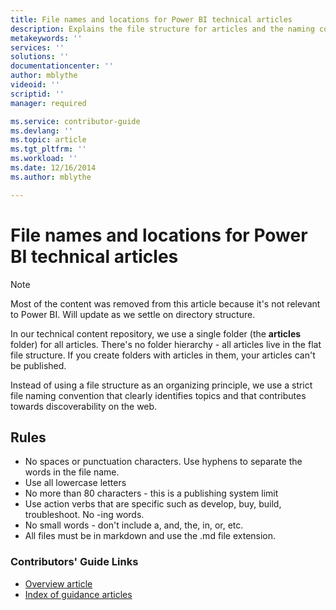 ```yaml
---
title: File names and locations for Power BI technical articles
description: Explains the file structure for articles and the naming conventions you should follow when you create a new article.
metakeywords: ''
services: ''
solutions: ''
documentationcenter: ''
author: mblythe
videoid: ''
scriptid: ''
manager: required

ms.service: contributor-guide
ms.devlang: ''
ms.topic: article
ms.tgt_pltfrm: ''
ms.workload: ''
ms.date: 12/16/2014
ms.author: mblythe

---
```

# File names and locations for Power BI technical articles
> [!NOTE]
> Most of the content was removed from this article because it's not relevant to Power BI.  Will update as we settle on directory structure.
> 
> 

In our technical content repository, we use a single folder (the **articles** folder) for all articles. There's no folder hierarchy - all articles live in the flat file structure. If you create folders with articles in them, your articles can't be published.

Instead of using a file structure as an organizing principle, we use a strict file naming convention that clearly identifies topics and that contributes towards discoverability on the web.

## Rules
* No spaces or punctuation characters. Use hyphens to separate the words in the file name.
* Use all lowercase letters
* No more than 80 characters - this is a publishing system limit
* Use action verbs that are specific such as develop, buy, build, troubleshoot. No -ing words.
* No small words - don't include a, and, the, in, or, etc.
* All files must be in markdown and use the .md file extension.

### Contributors' Guide Links
* [Overview article](../README.md)
* [Index of guidance articles](contributor-guide-index.md)

